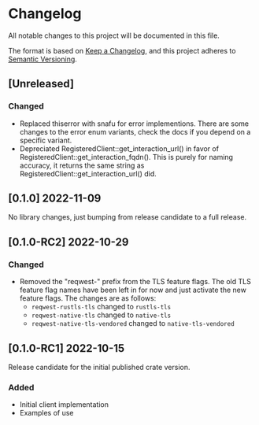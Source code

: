 # Changelog
All notable changes to this project will be documented in this file.

The format is based on [Keep a Changelog](https://keepachangelog.com/en/1.0.0/),
and this project adheres to [Semantic Versioning](https://semver.org/spec/v2.0.0.html).

## [Unreleased]
### Changed
- Replaced thiserror with snafu for error implementions. There are some changes
to the error enum variants, check the docs if you depend on a specific variant.
- Depreciated RegisteredClient::get_interaction_url() in favor of
RegisteredClient::get_interaction_fqdn(). This is purely for naming accuracy, it returns the
same string as RegisteredClient::get_interaction_url() did.

## [0.1.0] 2022-11-09
No library changes, just bumping from release candidate to a full release.

## [0.1.0-RC2] 2022-10-29
### Changed
- Removed the "reqwest-" prefix from the TLS feature flags. The old TLS
feature flag names have been left in for now and just activate the new feature flags.
The changes are as follows:
    - `reqwest-rustls-tls` changed to `rustls-tls`
    - `reqwest-native-tls` changed to `native-tls`
    - `reqwest-native-tls-vendored` changed to `native-tls-vendored`

## [0.1.0-RC1] 2022-10-15
Release candidate for the initial published crate version.

### Added
- Initial client implementation
- Examples of use
